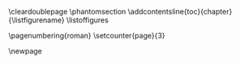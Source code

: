 <!-- # List of Figures {.unnumbered} -->

\cleardoublepage
\phantomsection
\addcontentsline{toc}{chapter}{\listfigurename}
\listoffigures

\pagenumbering{roman}
\setcounter{page}{3}

\newpage
